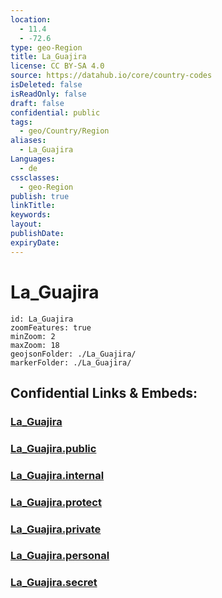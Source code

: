 ```yaml
---
location:
  - 11.4
  - -72.6
type: geo-Region
title: La_Guajira
license: CC BY-SA 4.0
source: https://datahub.io/core/country-codes
isDeleted: false
isReadOnly: false
draft: false
confidential: public
tags:
  - geo/Country/Region
aliases:
  - La_Guajira
Languages:
  - de
cssclasses:
  - geo-Region
publish: true
linkTitle:
keywords:
layout:
publishDate:
expiryDate:
---
```


# La_Guajira

```leaflet
id: La_Guajira
zoomFeatures: true 
minZoom: 2 
maxZoom: 18
geojsonFolder: ./La_Guajira/
markerFolder: ./La_Guajira/
```


## Confidential Links & Embeds: 

### [La_Guajira](/_Standards/Earth/Continent/America~South/Colombia/departments~Colombia/La_Guajira.md) 

### [La_Guajira.public](/_public/Earth/Continent/America~South/Colombia/departments~Colombia/La_Guajira.public.md) 

### [La_Guajira.internal](/_internal/Earth/Continent/America~South/Colombia/departments~Colombia/La_Guajira.internal.md) 

### [La_Guajira.protect](/_protect/Earth/Continent/America~South/Colombia/departments~Colombia/La_Guajira.protect.md) 

### [La_Guajira.private](/_private/Earth/Continent/America~South/Colombia/departments~Colombia/La_Guajira.private.md) 

### [La_Guajira.personal](/_personal/Earth/Continent/America~South/Colombia/departments~Colombia/La_Guajira.personal.md) 

### [La_Guajira.secret](/_secret/Earth/Continent/America~South/Colombia/departments~Colombia/La_Guajira.secret.md)

